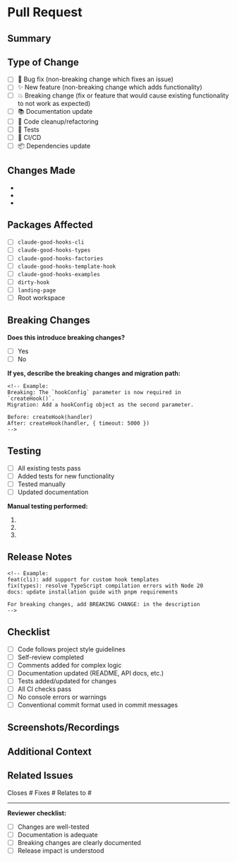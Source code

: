 # Pull Request

## Summary

<!-- Brief description of what this PR accomplishes -->

## Type of Change

<!-- Check the relevant box -->

- [ ] 🐛 Bug fix (non-breaking change which fixes an issue)
- [ ] ✨ New feature (non-breaking change which adds functionality)
- [ ] 💥 Breaking change (fix or feature that would cause existing functionality to not work as expected)
- [ ] 📚 Documentation update
- [ ] 🧹 Code cleanup/refactoring
- [ ] 🧪 Tests
- [ ] 🔧 CI/CD
- [ ] 📦 Dependencies update

## Changes Made

<!-- Detailed list of changes -->

- 
- 
- 

## Packages Affected

<!-- Check all that apply -->

- [ ] `claude-good-hooks-cli`
- [ ] `claude-good-hooks-types`
- [ ] `claude-good-hooks-factories`
- [ ] `claude-good-hooks-template-hook`
- [ ] `claude-good-hooks-examples`
- [ ] `dirty-hook`
- [ ] `landing-page`
- [ ] Root workspace

## Breaking Changes

<!-- If this is a breaking change, describe what breaks and how to migrate -->

**Does this introduce breaking changes?** 
- [ ] Yes
- [ ] No

**If yes, describe the breaking changes and migration path:**

```
<!-- Example:
Breaking: The `hookConfig` parameter is now required in `createHook()`.
Migration: Add a hookConfig object as the second parameter.

Before: createHook(handler)
After: createHook(handler, { timeout: 5000 })
-->
```

## Testing

<!-- Describe the testing done -->

- [ ] All existing tests pass
- [ ] Added tests for new functionality
- [ ] Tested manually
- [ ] Updated documentation

**Manual testing performed:**

1. 
2. 
3. 

## Release Notes

<!-- How should this be described in release notes? Use conventional commit style -->

```
<!-- Example:
feat(cli): add support for custom hook templates
fix(types): resolve TypeScript compilation errors with Node 20
docs: update installation guide with pnpm requirements

For breaking changes, add BREAKING CHANGE: in the description
-->
```

## Checklist

- [ ] Code follows project style guidelines
- [ ] Self-review completed
- [ ] Comments added for complex logic
- [ ] Documentation updated (README, API docs, etc.)
- [ ] Tests added/updated for changes
- [ ] All CI checks pass
- [ ] No console errors or warnings
- [ ] Conventional commit format used in commit messages

## Screenshots/Recordings

<!-- If UI changes, add before/after screenshots -->

## Additional Context

<!-- Add any other context about the PR here -->

## Related Issues

<!-- Link related issues -->

Closes #
Fixes #
Relates to #

---

**Reviewer checklist:**
- [ ] Changes are well-tested
- [ ] Documentation is adequate
- [ ] Breaking changes are clearly documented
- [ ] Release impact is understood